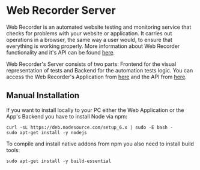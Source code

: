 # Web Recorder Server
Web Recorder is an automated website testing and monitoring service that checks for problems with your website or application. It carries out operations in a browser, the same way a user would, to ensure that everything is working properly. More information about Web Recorder functionality and it's API can be found [here][documentation].

Web Recorder's Server consists of two parts: Frontend for the visual representation of tests and Backend for the automation tests logic. You can access the Web Recorder's Application from [here][website] and the API from [here][api].

[documentation]: http://snf-750380.vm.okeanos.grnet.gr:8080/documentation
[website]: http://snf-750380.vm.okeanos.grnet.gr:8080
[api]: http://snf-750380.vm.okeanos.grnet.gr:4000

## Manual Installation
If you want to install locally to your PC either the Web Application or the App's Backend you have to install Node via npm:
```
curl -sL https://deb.nodesource.com/setup_6.x | sudo -E bash -
sudo apt-get install -y nodejs
```
To compile and install native addons from npm you also need to install build tools:
```
sudo apt-get install -y build-essential
```
